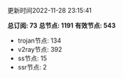 更新时间2022-11-28 23:15:41

**总订阅: 73**
**总节点: 1191**
**有效节点: 543**
- trojan节点: 134
- v2ray节点: 392
- ss节点: 15
- ssr节点: 2
